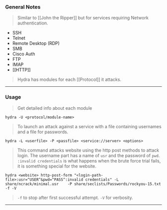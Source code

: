
### General Notes

> Similar to [[John the Ripper]] but for services requiring Network authentication.
* SSH
* Telnet
* Remote Desktop (RDP)
* SMB
* Cisco Auth
* FTP
* IMAP
* [[HTTP]] 

> Hydra has modules for each [[Protocol]] it attacks.

---

### Usage

> Get detailed info about each module
```
hydra -U <protocol/module-name>
```

> To launch an attack against a service with a file containing usernames and a file for passwords.
```
hydra -L <userfile> -P <passfile> <service://server> <options>
```

>This command attacks website using the http post methods to attack login. The username part has a name of `usr` and the password of `pwd`. `:invalid credentials` is what happens when the brute force trial fails, it is
  something special for the website.
```
hydra <website> http-post-form "<login-path-file>:usr=^USER^&pwd=^PASS^:invalid credentials" -L share/ncrack/minimal.usr	-P share/seclists/Passwords/rockyou-15.txt -f -V
```
> `-f` to stop after first successful attempt.
> `-V` for verbosity.

---
